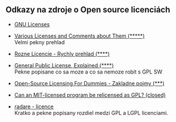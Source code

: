 

## Odkazy na zdroje o Open source licenciách

- [GNU Licenses](http://www.gnu.org/licenses/index.html)

- [Various Licenses and Comments about Them (*****)](http://www.gnu.org/licenses/license-list.html)  
Velmi pekny prehlad
- [Rozne Licencie - Rychly prehlad (****)](http://www.codeproject.com/info/Licenses.aspx)

- [General Public License, Explained (****)](http://www.sitepoint.com/public-license-explained/)  
Pekne popisane co sa moze a co sa nemoze robit s GPL SW 

- [Open-Source Licensing For Dummies - Zakladne pojmy (***)](http://www.binpress.com/blog/2013/06/21/open-source-licensing-for-dummies/)

- [Can an MIT-licensed program be relicensed as GPL? (closed)](http://stackoverflow.com/questions/1822553/can-an-mit-licensed-program-be-relicensed-as-gpl)

- [radare - licence](http://radare.org/r/license.html)  
Kratko a pekne popisany rozdiel medzi GPL a LGPL licenciami.
